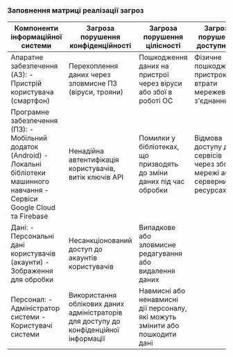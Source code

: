 ### Заповнення матриці реалізації загроз
| Компоненти інформаційної системи        | Загроза порушення конфіденційності | Загроза порушення цілісності | Загроза порушення доступності |
|-----------------------------------------|------------------------------------|------------------------------|-------------------------------|
| Апаратне забезпечення (АЗ): - Пристрій користувача (смартфон) | Перехоплення даних через зловмисне ПЗ (віруси, трояни) | Пошкодження даних на пристрої через віруси або збої в роботі ОС | Фізичне пошкодження пристрою, втрати мережевого з'єднання |
| Програмне забезпечення (ПЗ): - Мобільний додаток (Android) - Локальні бібліотеки машинного навчання - Сервіси Google Cloud та Firebase | Ненадійна автентифікація користувачів, витік ключів API | Помилки у бібліотеках, що призводять до зміни даних під час обробки | Відмова доступу до сервісів через збої в мережі або серверних ресурсах |
| Дані: - Персональні дані користувачів (акаунти) - Зображення для обробки | Несанкціонований доступ до акаунтів користувачів | Випадкове або зловмисне редагування або видалення даних | |
| Персонал: - Адміністратор системи - Користувачі системи | Використання облікових даних адміністраторів для доступу до конфіденційної інформації | Навмисні або ненавмисні дії персоналу, які можуть змінити або пошкодити дані | |

